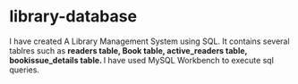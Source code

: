 # library-database

I have created A Library Management System using SQL. It contains several tablres such as <b> readers table, Book table, active_readers table, bookissue_details table. </b>
I have used MySQL Workbench to execute sql queries.

